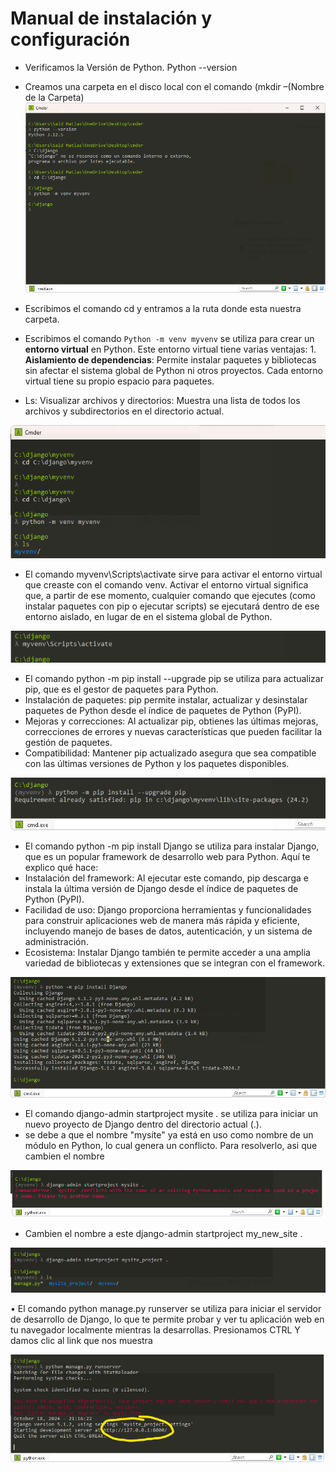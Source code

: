 # Manual de instalación y configuración 
-	Verificamos la Versión de Python.  Python --version
-	Creamos una carpeta en el disco local con el comando (mkdir –(Nombre de la Carpeta)
![Texto alternativo](version.png)

-	Escribimos el comando cd y entramos a la ruta donde esta nuestra carpeta.
-	Escribimos el comando `Python -m venv myvenv` se utiliza para crear un **entorno virtual** en Python. Este entorno virtual tiene varias ventajas: 1. **Aislamiento de dependencias**: Permite instalar paquetes y bibliotecas sin afectar el sistema global de Python ni otros proyectos. Cada entorno virtual tiene su propio espacio para paquetes.
-	Ls: Visualizar archivos y directorios: Muestra una lista de todos los archivos y subdirectorios en el directorio actual.

![Texto alternativo](1.png)

-	El comando myvenv\Scripts\activate sirve para activar el entorno virtual que creaste con el comando venv. Activar el entorno virtual significa que, a partir de ese momento, cualquier comando que ejecutes (como instalar paquetes con pip o ejecutar scripts) se ejecutará dentro de ese entorno aislado, en lugar de en el sistema global de Python.

![Texto alternativo](2.png)


-	El comando python -m pip install --upgrade pip se utiliza para actualizar pip, que es el gestor de paquetes para Python. 
-	Instalación de paquetes: pip permite instalar, actualizar y desinstalar paquetes de Python desde el índice de paquetes de Python (PyPI).
-	Mejoras y correcciones: Al actualizar pip, obtienes las últimas mejoras, correcciones de errores y nuevas características que pueden facilitar la gestión de paquetes.
-	Compatibilidad: Mantener pip actualizado asegura que sea compatible con las últimas versiones de Python y los paquetes disponibles.

![Texto alternativo](3.png)


-	El comando python -m pip install Django se utiliza para instalar Django, que es un popular framework de desarrollo web para Python. Aquí te explico qué hace:
-	Instalación del framework: Al ejecutar este comando, pip descarga e instala la última versión de Django desde el índice de paquetes de Python (PyPI).
-	Facilidad de uso: Django proporciona herramientas y funcionalidades para construir aplicaciones web de manera más rápida y eficiente, incluyendo manejo de bases de datos, autenticación, y un sistema de administración.
-	Ecosistema: Instalar Django también te permite acceder a una amplia variedad de bibliotecas y extensiones que se integran con el framework.

![Texto alternativo](4.png)

-	El comando django-admin startproject mysite . se utiliza para iniciar un nuevo proyecto de Django dentro del directorio actual (.).
-	se debe a que el nombre "mysite" ya está en uso como nombre de un módulo en Python, lo cual genera un conflicto. Para resolverlo, asi que cambien el nombre 


![Texto alternativo](5.png)

- Cambien el nombre a este
django-admin startproject my_new_site .

![Texto alternativo](6.png)


• El comando python manage.py runserver se utiliza para iniciar el servidor de desarrollo de Django, lo que te permite probar y ver tu aplicación web en tu navegador localmente mientras la desarrollas.
Presionamos CTRL Y damos clic al link que nos muestra

![Texto alternativo](7.png)

